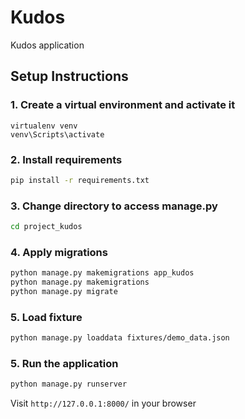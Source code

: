 # Kudos
Kudos application

## Setup Instructions

### 1. Create a virtual environment and activate it
```Command Prompt
virtualenv venv
venv\Scripts\activate
```

### 2. Install requirements
```bash
pip install -r requirements.txt
```

### 3. Change directory to access manage.py
```bash
cd project_kudos
```

### 4. Apply migrations
```bash
python manage.py makemigrations app_kudos
python manage.py makemigrations
python manage.py migrate
```

### 5. Load fixture
```bash
python manage.py loaddata fixtures/demo_data.json
```

### 5. Run the application
```bash
python manage.py runserver
```

Visit `http://127.0.0.1:8000/` in your browser

